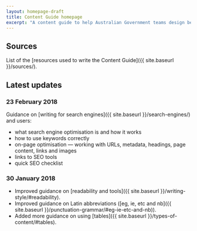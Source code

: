 ```yaml
---
layout: homepage-draft
title: Content Guide homepage
excerpt: "A content guide to help Australian Government teams design better content. Learn how to structure content, write in plain English and create accessible content."
---
```


## Sources
List of the [resources used to write the Content Guide]({{ site.baseurl }}/sources/).

## Latest updates

### 23 February 2018

Guidance on [writing for search engines]({{ site.baseurl }}/search-engines/) and users:

- what search engine optimisation is and how it works
- how to use keywords correctly
- on-page optimisation — working with URLs, metadata, headings, page content, links and images
- links to SEO tools
- quick SEO checklist

### 30 January 2018

- Improved guidance on [readability and tools]({{ site.baseurl }}/writing-style/#readability).
- Improved guidance on Latin abbreviations ([eg, ie, etc and nb]({{ site.baseurl }}/punctuation-grammar/#eg-ie-etc-and-nb)).
- Added more guidance on using [tables]({{ site.baseurl }}/types-of-content/#tables).

